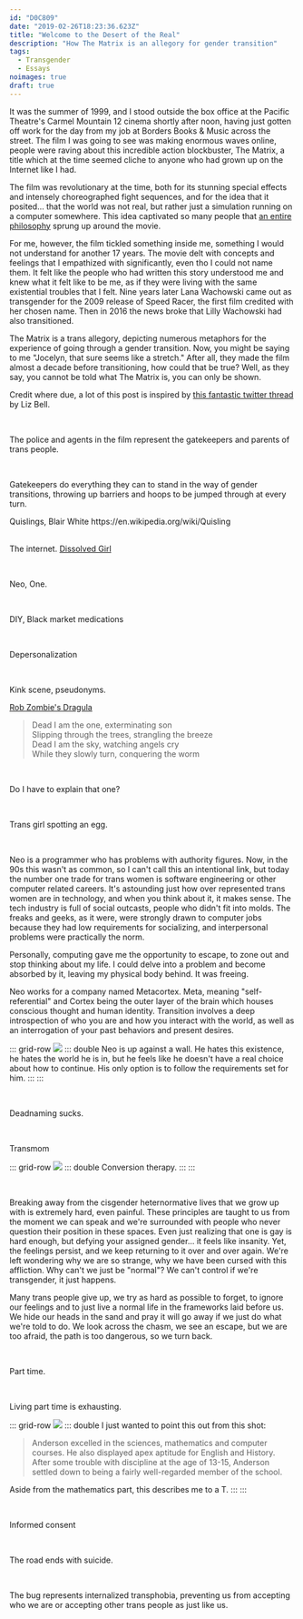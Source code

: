 ```yaml
---
id: "D0C809"
date: "2019-02-26T18:23:36.623Z"
title: "Welcome to the Desert of the Real"
description: "How The Matrix is an allegory for gender transition"
tags:
  - Transgender
  - Essays
noimages: true
draft: true
---
```


It was the summer of 1999, and I stood outside the box office at the Pacific Theatre's Carmel Mountain 12 cinema shortly after noon, having just gotten off work for the day from my job at Borders Books & Music across the street. The film I was going to see was making enormous waves online, people were raving about this incredible action blockbuster, The Matrix, a title which at the time seemed cliche to anyone who had grown up on the Internet like I had.

The film was revolutionary at the time, both for its stunning special effects and intensely choreographed fight sequences, and for the idea that it posited... that the world was not real, but rather just a simulation running on a computer somewhere. This idea captivated so many people that [an entire philosophy](https://books.google.com/books/about/The_Matrix_and_Philosophy.html?id=GSE5qlwGzCAC&printsec=frontcover&source=kp_read_button#v=onepage&q&f=false) sprung up around the movie.

For me, however, the film tickled something inside me, something I would not understand for another 17 years. The movie delt with concepts and feelings that I empathized with significantly, even tho I could not name them. It felt like the people who had written this story understood me and knew what it felt like to be me, as if they were living with the same existential troubles that I felt. Nine years later Lana Wachowski came out as transgender for the 2009 release of Speed Racer, the first film credited with her chosen name. Then in 2016 the news broke that Lilly Wachowski had also transitioned.

The Matrix is a trans allegory, depicting numerous metaphors for the experience of going through a gender transition. Now, you might be saying to me "Jocelyn, that sure seems like a stretch." After all, they made the film almost a decade before transitioning, how could that be true? Well, as they say, you cannot be told what The Matrix is, you can only be shown.

Credit where due, a lot of this post is inspired by [this fantastic twitter thread](https://twitter.com/glitchliz/status/966061698837876736) by Liz Bell.

<div class="grid-row">
  <img src="../01.jpeg" alt="">
  <img src="../02.jpeg" alt="">
  <img src="../03.jpeg" alt="">
</div>

The police and agents in the film represent the gatekeepers and parents of trans people.

<div class="grid-row">
  <img src="../04.jpeg" alt="">
  <img src="../05.jpeg" alt="">
  <img src="../06.jpeg" alt="">
</div>

Gatekeepers do everything they can to stand in the way of gender transitions, throwing up barriers and hoops to be jumped through at every turn.

<div class="grid-row">
  <img src="../07.jpeg" alt="">
  <div style="grid-row-end: span 2;">
    Quislings, Blair White
    https://en.wikipedia.org/wiki/Quisling
  </div>
</div>

<div class="grid-row">
  <img src="../08.jpeg" alt="">
  <img src="../09.jpeg" alt="">
  <img src="../10.jpeg" alt="">
</div>

The internet. [Dissolved Girl](https://www.youtube.com/watch?v=6lcZ0redg1s)

<div class="grid-row">
  <img src="../11.jpeg" alt="">
  <img src="../12.jpeg" alt="">
  <img src="../13.jpeg" alt="">
</div>

Neo, One.

<div class="grid-row">
  <img src="../14.jpeg" alt="">
  <img src="../15.jpeg" alt="">
  <img src="../16.jpeg" alt="">
</div>

DIY, Black market medications

<div class="grid-row">
  <img src="../17.jpeg" alt="">
  <img src="../18.jpeg" alt="">
  <img src="../19.jpeg" alt="">
</div>

Depersonalization

<div class="grid-row">
  <img src="../20.jpeg" alt="">
  <img src="../21.jpeg" alt="">
  <img src="../22.jpeg" alt="">
</div>

Kink scene, pseudonyms.

[Rob Zombie's Dragula](https://www.youtube.com/watch?v=EqQuihD0hoI)

> Dead I am the one, exterminating son   
> Slipping through the trees, strangling the breeze   
> Dead I am the sky, watching angels cry   
> While they slowly turn, conquering the worm   

<div class="grid-row">
  <img src="../23.jpeg" alt="">
  <img src="../24.jpeg" alt="">
  <img src="../25.jpeg" alt="">
</div>

Do I have to explain that one?

<div class="grid-row">
  <img src="../26.jpeg" alt="">
  <img src="../27.jpeg" alt="">
  <img src="../28.jpeg" alt="">
  <img src="../29.jpeg" alt="">
  <img src="../30.jpeg" alt="">
  <img src="../31.jpeg" alt="">
</div>

Trans girl spotting an egg.

<div class="grid-row">
  <img src="../32.jpeg" alt="">
  <img src="../33.jpeg" alt="">
  <img src="../34.jpeg" alt="">
</div>

Neo is a programmer who has problems with authority figures. Now, in the 90s this wasn't as common, so I can't call this an intentional link, but today the number one trade for trans women is software engineering or other computer related careers. It's astounding just how over represented trans women are in technology, and when you think about it, it makes sense. The tech industry is full of social outcasts, people who didn't fit into molds. The freaks and geeks, as it were, were strongly drawn to computer jobs because they had low requirements for socializing, and interpersonal problems were practically the norm.

Personally, computing gave me the opportunity to escape, to zone out and stop thinking about my life. I could delve into a problem and become absorbed by it, leaving my physical body behind. It was freeing.

Neo works for a company named Metacortex. Meta, meaning "self-referential" and Cortex being the outer layer of the brain which houses conscious thought and human identity. Transition involves a deep introspection of who you are and how you interact with the world, as well as an interrogation of your past behaviors and present desires.

::: grid-row
![](../35.jpeg)
::: double
Neo is up against a wall. He hates this existence, he hates the world he is in, but he feels like he doesn't have a real choice about how to continue. His only option is to follow the requirements set for him.
:::
:::

<div class="grid-row">
  <img src="../36.jpeg" alt="">
  <img src="../37.jpeg" alt="">
  <img src="../38.jpeg" alt="">
</div>

Deadnaming sucks.

<div class="grid-row">
  <img src="../39.jpeg" alt="">
  <img src="../40.jpeg" alt="">
  <img src="../41.jpeg" alt="">
</div>

Transmom

::: grid-row
![](../42.jpeg)
::: double
Conversion therapy.
:::
:::

<div class="grid-row">
  <img src="../43.jpeg" alt="">
  <img src="../44.jpeg" alt="">
  <img src="../45.jpeg" alt="">
  <img src="../46.jpeg" alt="">
  <img src="../47.jpeg" alt="">
  <img src="../48.jpeg" alt="">
</div>

Breaking away from the cisgender heternormative lives that we grow up with is extremely hard, even painful. These principles are taught to us from the moment we can speak and we're surrounded with people who never question their position in these spaces. Even just realizing that one is gay is hard enough, but defying your assigned gender... it feels like insanity. Yet, the feelings persist, and we keep returning to it over and over again. We're left wondering why we are so strange, why we have been cursed with this affliction. Why can't we just be "normal"? We can't control if we're transgender, it just happens.

Many trans people give up, we try as hard as possible to forget, to ignore our feelings and to just live a normal life in the frameworks laid before us. We hide our heads in the sand and pray it will go away if we just do what we're told to do. We look across the chasm, we see an escape, but we are too afraid, the path is too dangerous, so we turn back.

<div class="grid-row">
  <img src="../49.jpeg" alt="">
  <img src="../50.jpeg" alt="">
  <img src="../51.jpeg" alt="">
</div>

Part time.

<div class="grid-row">
  <img src="../52.jpeg" alt="">
  <img src="../53.jpeg" alt="">
  <img src="../54.jpeg" alt="">
</div>

Living part time is exhausting.

::: grid-row
![](../67.jpeg)
::: double
I just wanted to point this out from this shot:

> Anderson excelled in the sciences, mathematics and computer courses. He also displayed apex aptitude for English and History. After some trouble with discipline at the age of 13-15, Anderson settled down to being a fairly well-regarded member of the school.

Aside from the mathematics part, this describes me to a T.
:::
:::

<div class="grid-row">
  <img src="../55.jpeg" alt="">
  <img src="../56.jpeg" alt="">
  <img src="../57.jpeg" alt="">
  <img src="../58.jpeg" alt="">
  <img src="../59.jpeg" alt="">
  <img src="../60.jpeg" alt="">
</div>

Informed consent

<div class="grid-row">
  <img src="../61.jpeg" alt="">
  <img src="../62.jpeg" alt="">
  <img src="../63.jpeg" alt="">
</div>

The road ends with suicide.


<div class="grid-row">
  <img src="../64.jpeg" alt="">
  <img src="../65.jpeg" alt="">
  <img src="../66.jpeg" alt="">
</div>

The bug represents internalized transphobia, preventing us from accepting who we are or accepting other trans people as just like us.


